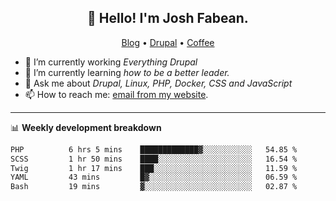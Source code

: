 <h2 align="center">👋 Hello! I'm Josh Fabean.</h2>
<p align="center">
  <a href="https://joshfabean.com">Blog</a> •
  <a href="https://www.drupal.org/u/joshfabean">Drupal</a> •
  <a href="https://www.buymeacoffee.com/LSxne6Yr4">Coffee</a>
</p>

- 🔭 I’m currently working *Everything Drupal*
- 🌱 I’m currently learning *how to be a better leader.*
- 💬 Ask me about *Drupal, Linux, PHP, Docker, CSS and JavaScript*
- 📫 How to reach me: [email from my website](https://joshfabean.com).

-------

📊 **Weekly development breakdown**
<!--START_SECTION:waka-->

```txt
PHP          6 hrs 5 mins    █████████████▓░░░░░░░░░░░   54.85 %
SCSS         1 hr 50 mins    ████░░░░░░░░░░░░░░░░░░░░░   16.54 %
Twig         1 hr 17 mins    ███░░░░░░░░░░░░░░░░░░░░░░   11.59 %
YAML         43 mins         █▓░░░░░░░░░░░░░░░░░░░░░░░   06.59 %
Bash         19 mins         ▓░░░░░░░░░░░░░░░░░░░░░░░░   02.87 %
```

<!--END_SECTION:waka-->

<!--
**fabean/fabean** is a ✨ _special_ ✨ repository because its `README.md` (this file) appears on your GitHub profile.

Here are some ideas to get you started:

- 🔭 I’m currently working on ...
- 🌱 I’m currently learning ...
- 👯 I’m looking to collaborate on ...
- 🤔 I’m looking for help with ...
- 💬 Ask me about ...
- 📫 How to reach me: ...
- 😄 Pronouns: ...
- ⚡ Fun fact: ...
-->
